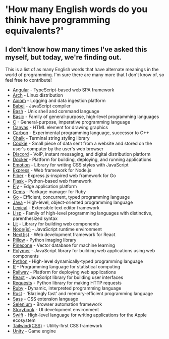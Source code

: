# 'How many English words do you think have programming equivalents?'
## I don't know how many times I've asked this myself, but today, we're finding out.

This is a list of as many English words that have alternate meanings in the world of programming. I'm sure there are many more that I don't know of, so feel free to contribute!

- [Angular](https://angular.io/) - TypeScript-based web SPA framework
- [Arch](https://archlinux.org/) - Linux distribution
- [Axiom](https://axiom.co/) - Logging and data ingestion platform
- [Babel](https://babeljs.io/) - JavaScript compiler
- [Bash](https://www.gnu.org/software/bash/) - Unix shell and command language
- [Basic](https://en.wikipedia.org/wiki/BASIC) - Family of general-purpose, high-level programming languages
- [C](https://en.wikipedia.org/wiki/C_(programming_language)) - General-purpose, imperative programming language
- [Canvas](https://developer.mozilla.org/en-US/docs/Web/API/Canvas_API) - HTML element for drawing graphics
- [Carbon](https://github.com/carbon-language/carbon-lang) - Experimental programming language, successor to C++
- [Chalk](https://www.npmjs.com/package/chalk) - Terminal string styling library
- [Cookie](https://en.wikipedia.org/wiki/HTTP_cookie) - Small piece of data sent from a website and stored on the user's computer by the user's web browser
- [Discord](https://discord.com/) - VoIP, instant messaging, and digital distribution platform
- [Docker](https://www.docker.com/) - Platform for building, deploying, and running applications
- [Emotion](https://emotion.sh/docs/introduction) - Library for writing CSS styles with JavaScript
- [Express](https://expressjs.com/) - Web framework for Node.js
- [Fiber](https://gofiber.io/) - Express.js-inspired web framework for Go
- [Flask](https://flask.palletsprojects.com/en/3.0.x/) - Python-based web framework
- [Fly](https://fly.io/) - Edge application platform
- [Gems](https://rubygems.org/) - Package manager for Ruby
- [Go](https://golang.org/) - Efficient, concurrent, typed programming language
- [Java](https://www.java.com/en/) - High-level, object-oriented programming language
- [Lexical](https://lexical.dev/) - Extensible text editor framework
- [Lisp](https://lisp-lang.org/) - Family of high-level programming languages with distinctive, parenthesized syntax
- [Lit](https://lit.dev/) - Library for building web components
- [Node(js)](https://nodejs.org/en/) - JavaScript runtime environment
- [Next(js)](https://nextjs.org/) - Web development framework for React
- [Pillow](https://python-pillow.org/) - Python imaging library
- [Pinecone](https://www.pinecone.io/) - Vector database for machine learning
- [Polymer](https://www.polymer-project.org/) - JavaScript library for building web applications using web components
- [Python](https://www.python.org/) - High-level dynamically-typed programming language
- [R](https://www.r-project.org/) - Programming language for statistical computing
- [Railway](https://railway.app/) - Platform for deploying web applications
- [React](https://reactjs.org/) - JavaScript library for building user interfaces
- [Requests](https://requests.readthedocs.io/en/master/) - Python library for making HTTP requests
- [Ruby](https://www.ruby-lang.org/en/) - Dynamic, interpreted programming language 
- [Rust](https://www.rust-lang.org/) - 'Blazingly fast' and memory-efficient programming language
- [Sass](https://sass-lang.com/) - CSS extension language
- [Selenium](https://www.selenium.dev/) - Browser automation framework
- [Storybook](https://storybook.js.org/) - UI development environment
- [Swift](https://developer.apple.com/swift/) - High-level language for writing applications for the Apple ecosystem
- [Tailwind(CSS)](https://tailwindcss.com/) - Utility-first CSS framework
- [Unity](https://unity.com/) - Game engine